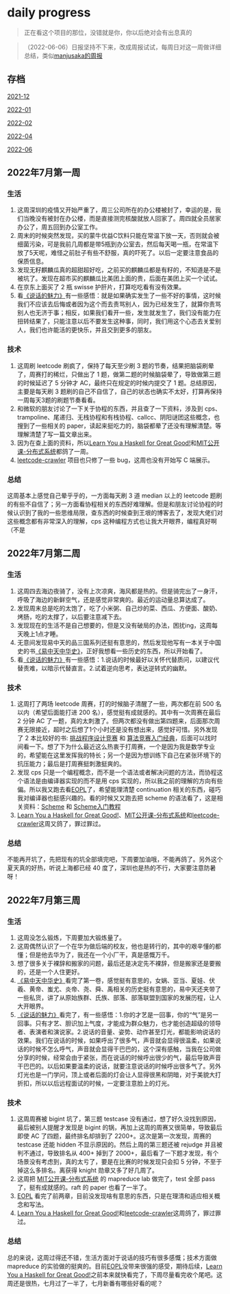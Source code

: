 # daily progress

> 正在看这个项目的那位，没错就是你，你以后绝对会有出息真的

> （2022-06-06）日报坚持不下来，改成周报试试，每周日对这一周做详细总结，类似[manjusaka的周报](https://www.manjusaka.blog/weekly/2022-06-week1.html)

## 存档

[2021-12](./2021-12.md)

[2022-01](./2022-01.md)

[2022-02](./2022-02.md)

[2022-04](./2022-04.md)

[2022-06](./2022-06.md)

## 2022年7月第一周

### 生活

1. 这周深圳的疫情又开始严重了，周三公司所在的办公楼被封了，幸运的是，我们当晚没有被封在办公楼，而是直接测完核酸就放人回家了。周四就全员居家办公了，周五回到办公室工作。
2. 周末的时候突然发现，买的蒙牛优益C饮料只能在常温下放一天，否则就会被细菌污染，可是我前几周都是带5瓶到办公室去，然后每天喝一瓶，在常温下放了5天呢，难怪之前肚子有些不舒服，真的吓死了。以后一定要注意食品的保质信息。
3. 发现无籽麒麟瓜真的超甜超好吃，之前买的麒麟瓜都是有籽的，不知道是不是被坑了。发现在超市买的麒麟瓜比美团上面的贵，后面在美团上买一个试试。
4. 在京东上面买了 2 瓶 swisse 护肝片，打算吃吃看有没有效果。
5. 看[《说话的魅力》](https://book.douban.com/subject/3988256/)有一些感悟：就是如果确实发生了一些不好的事情，这时候我们不应该去后悔或者因为这个而去责骂别人，因为已经发生了，就算你责骂别人也无济于事；相反，如果我们看开一些，发生就发生了，我们没有能力在扭转结果了，只能注意以后不要发生这种事，同时，我们用这个心态去关爱别人，我们也许能活的更快乐，并且交到更多的朋友。

### 技术

1. 这周刷 leetcode 刷疯了，保持了每天至少刷 3 题的节奏，结果把脑袋刷晕了，周赛打的稀烂，只做出了 1 题，做第二题的时候脑袋晕了，导致做第三题的时候延迟了 5 分钟才 AC，最终只在规定的时候内提交了 1 题。总结原因，主要是每天刷 3 题刷的自己不自信了，自己的状态也确实不太好，打算再保持一周每天3题的刷题节奏看看。
2. 和微软的朋友讨论了一下关于协程的东西，并且查了一下资料，涉及到 cps、trampoline、尾递归、无栈协程和有栈协程、callcc、阴阳谜团这些概念，也搜到了一些相关的 paper，读起来挺吃力的，脑袋都晕了还没有理解清楚。等理解清楚了写一篇文章出来。
3. 因为在查上面的资料，所以[Learn You a Haskell for Great Good!](http://learnyouahaskell.com/chapters)和[MIT公开课-分布式系统](https://www.bilibili.com/video/BV1qk4y197bB?p=3&vd_source=c6be3f72a67d4ae3e8f5ed24365119e5)都鸽了一周。
4. [leetcode-crawler](https://github.com/sishenhei7/leetcode-crawler) 项目也只修了一些 bug，这周也没有开始写 C 端展示。

### 总结

这周基本上感觉自己晕乎乎的，一方面每天刷 3 道 median 以上的 leetcode 题刷的有些不自信了；另一方面看协程相关的东西好难理解。但是和朋友讨论协程的时候认识到了我的一些思维局限，查东西的时候查到王垠的博客去了，发现大佬们对这些概念都有非常深入的理解，cps 这种编程方式也让我大开眼界，编程真好啊（不是

## 2022年7月第二周

### 生活

1. 这周四去海边夜骑了，没有上次凉爽，海风都是热的。但是骑完出了一身汗，呼吸了海边的新鲜空气，还是感觉非常爽的。最近的运动量总算达成了。
2. 发现周末总是吃的太饱了，吃了小米粥、自己炒的菜、西瓜、方便面、酸奶、烤肠，吃的太撑了，以后要注意减下去。
3. 发现现在的生活不是自己想要的，但是又没有破局的办法，困扰ing，这周每天晚上1点才睡。
4. 无意间发现易中天的品三国系列还挺有意思的，然后发现他写有一本关于中国史的书[《易中天中华史》](https://book.douban.com/subject/35665782/)，正好我想看一些历史的东西，所以开始看了。
5. 看[《说话的魅力》](https://book.douban.com/subject/3988256/)有一些感悟：1.说话的时候最好以关怀代替质问，以建议代替责难，以暗示代替直言。2.试着逆向思考，表达逆转式的幽默。

### 技术

1. 这周打了两场 leetcode 周赛，打的时候脑子清醒了一些，两次都在前 500 名以内（希望后面能打进 200 名），感觉挺有成就感的。其中有一次周赛在最后 2 分钟 AC 了一题，真的太刺激了。但两次都没有做出第四题来，后面那次周赛无限接近，超时之后想了1个小时还是没有想出来，感觉好可惜。另外发现了 2 本比较好的书: [挑战程序设计竞赛](https://book.douban.com/subject/24749842/) 和 [算法竞赛入门经典](https://book.douban.com/subject/4138920/)，后面可以找时间看一下。想了下为什么最近这么热衷于打周赛，一个是因为我是数学专业的，希望能在这里发挥我的特长；另一个是因为想训练下自己在紧张环境下的抗压能力；最后是打周赛挺刺激挺爽的。
2. 发现 cps 只是一个编程概念，而不是一个语法或者解决问题的方法，而协程这个语法是由编译器实现的而不是用 cps 实现的，所以我之前的理解的方向有些偏。所以我又跑去看[EOPL](https://book.douban.com/subject/3136252/)了，希望能理清楚 continuation 相关的东西，碰巧我对编译器也挺感兴趣的。看的时候又又跑去把 scheme 的语法看了，这是相关资料：[Scheme](https://people.csail.mit.edu/jaffer/r5rs_toc.html) 和 [Scheme入门教程](http://deathking.github.io/yast-cn/)
3. [Learn You a Haskell for Great Good!](http://learnyouahaskell.com/chapters)、[MIT公开课-分布式系统](https://www.bilibili.com/video/BV1qk4y197bB?p=3&vd_source=c6be3f72a67d4ae3e8f5ed24365119e5)和[leetcode-crawler](https://github.com/sishenhei7/leetcode-crawler)这周又鸽了，罪过罪过。

### 总结

不能再开坑了，先把现有的坑全部填完吧，下周要加油哦，不能再鸽了。另外这个夏天真的好热，听说上海都已经 40 度了，深圳也是热的不行，大家要注意防暑呀！

## 2022年7月第三周

### 生活

1. 这周没怎么锻炼，下周要加大锻炼量了。
2. 这周偶然认识了一个在华为做后端的校友，他也是转行的，其中的艰辛懂的都懂；但是他去华为了，我还在一个小厂干，真是感慨万千。
3. 想了很多关于裸辞和搬家的问题，最后还是决定先不裸辞，但是搬家还是要搬的，还是一个人住更好。
4. [《易中天中华史》](https://book.douban.com/subject/35665782/)看完了第一卷，感觉挺有意思的，女娲、亚当、夏娃、伏羲、黄帝、蚩尤、炎帝、尧、舜、禹相关的历史挺有意思的，易中天还夹带了一些私货，讲了从原始族群、氏族、部落、部落联盟到国家的发展历程，让人大开眼界。
5. [《说话的魅力》](https://book.douban.com/subject/3988256/)看完了，有一些感悟：1.你的才艺是一回事，你的“气”是另一回事。只有才艺、胆识加上气度，才能成为群众魅力，也才能创造超级的领导者、表演者和演说家。2.说话的音量、姿势、动作甚至灯光，都能影响说话的效果。我们在说话的时候，如果呼出了很多气，声音就会显得很温柔，如果说话的时候不怎么呼气，声音就会显得干巴巴的，这个深有感触，当我在公司做分享的时候，经常会由于紧张，而在说话的时候呼出很少的气，最后导致声音干巴巴的。以后如果要温柔的说话，就要注意说话的时候呼出很多气了。另外灯光也是一门学问，顶上或者后面的灯会让人显得很黑和阴暗，对于美貌大打折扣，所以以后远程面试的时候，一定要注意脸上的灯光。

### 技术

1. 这周周赛被 bigint 坑了，第三题 testcase 没有通过，想了好久没找到原因，最后被别人提醒才发现是 bigint 的锅，再加上这周的周赛又很简单，导致最后即使 AC 了四题，最终排名却排到了 2200+。这次是第一次发现，周赛的 testcase 还能 hidden 不显示原因的。然后上周的第三题还被 rejudge 并且被判不通过，导致排名从 400+ 掉到了 2000+，最后看了一下题才发现，有个场景没有考虑到，真的太亏了，要是在比赛的时候发现只会扣 5 分钟，不至于掉这么多排名。离获得 knight 勋章又多了好几周了。
2. 这周把 [MIT公开课-分布式系统](https://www.bilibili.com/video/BV1qk4y197bB?p=3&vd_source=c6be3f72a67d4ae3e8f5ed24365119e5) 的 mapreduce lab 做完了，test 全部 pass 了，挺有成就感的。raft 的 paper 也看了一半了。
3. [EOPL](https://book.douban.com/subject/3136252/) 看完了前两章，目前没发现啥有意思的东西，只是在理清和适应相关概念和写法。
4. [Learn You a Haskell for Great Good!](http://learnyouahaskell.com/chapters)和[leetcode-crawler](https://github.com/sishenhei7/leetcode-crawler)这周鸽了，罪过罪过。

### 总结

总的来说，这周过得还不错，生活方面对于说话的技巧有很多感慨；技术方面做 mapreduce 的实验做的挺爽的。目前[EOPL](https://book.douban.com/subject/3136252/)没带来很强的感受，期待后续，[Learn You a Haskell for Great Good!](http://learnyouahaskell.com/chapters)之前本来就快看完了，下周尽量看完收个尾吧。这周还是很热，七月过了一半了，七月新番有哪些好看的呢？
